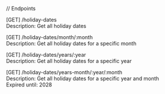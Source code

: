 // Endpoints


[GET] /holiday-dates <br>
Description: Get all holiday dates

[GET] /holiday-dates/month/:month <br>
Description: Get all holiday dates for a specific month

[GET] /holiday-dates/years/:year <br>
Description: Get all holiday dates for a specific year

[GET] /holiday-dates/years-month/:year/:month <br>
Description: Get all holiday dates for a specific year and month
<br>
Expired until: 2028